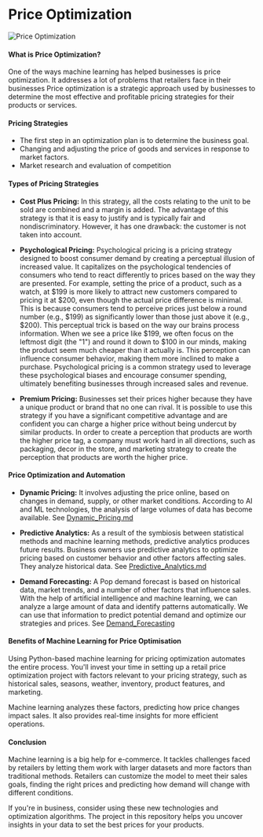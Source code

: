 # Price Optimization
![Price Optimization]()

#### What is Price Optimization?
One of the ways machine learning has helped businesses is price optimization. It addresses a lot of problems that retailers face in their businesses
Price optimization is a strategic approach used by businesses to determine the most effective and profitable pricing strategies for their products or services.

#### Pricing Strategies
- The first step in an optimization plan is to determine the business goal.
- Changing and adjusting the price of goods and services in response to market factors.
- Market research and evaluation of competition

#### Types of Pricing Strategies
- **Cost Plus Pricing:** In this strategy, all the costs relating to the unit to be sold are combined and a margin is added. The advantage of this strategy is that it is easy to justify and is typically fair and nondiscriminatory. However, it has one drawback: the customer is not taken into account.

- **Psychological Pricing:** Psychological pricing is a pricing strategy designed to boost consumer demand by creating a perceptual illusion of increased value. It capitalizes on the psychological tendencies of consumers who tend to react differently to prices based on the way they are presented. 
For example, setting the price of a product, such as a watch, at $199 is more likely to attract new customers compared to pricing it at $200, even though the actual price difference is minimal. This is because consumers tend to perceive prices just below a round number (e.g., $199) as significantly lower than those just above it (e.g., $200). 
This perceptual trick is based on the way our brains process information. When we see a price like $199, we often focus on the leftmost digit (the "1") and round it down to $100 in our minds, making the product seem much cheaper than it actually is. This perception can influence consumer behavior, making them more inclined to make a purchase. 
Psychological pricing is a common strategy used to leverage these psychological biases and encourage consumer spending, ultimately benefiting businesses through increased sales and revenue.

- **Premium Pricing:** Businesses set their prices higher because they have a unique product or brand that no one can rival. It is possible to use this strategy if you have a significant competitive advantage and are confident you can charge a higher price without being undercut by similar products. In order to create a perception that products are worth the higher price tag, a company must work hard in all directions, such as packaging, decor in the store, and marketing strategy to create the perception that products are worth the higher price.

#### Price Optimization and Automation
- **Dynamic Pricing:** It involves adjusting the price online, based on changes in demand, supply, or other market conditions. According to AI and ML technologies, the analysis of large volumes of data has become available. See [Dynamic_Pricing.md](https://github.com/Keshtech2002/Retail_Price_Optimization_ML_Regression/blob/main/Dynamic_Pricing.md)

- **Predictive Analytics:** As a result of the symbiosis between statistical methods and machine learning methods, predictive analytics produces future results. Business owners use predictive analytics to optimize pricing based on customer behavior and other factors affecting sales. They analyze historical data. See [Predictive_Analytics.md](https://github.com/Keshtech2002/Retail_Price_Optimization_ML_Regression/blob/main/Predictive_Aanalysis.md)

- **Demand Forecasting:** A Pop demand forecast is based on historical data, market trends, and a number of other factors that influence sales. With the help of artificial intelligence and machine learning, we can analyze a large amount of data and identify patterns automatically. We can use that information to predict potential demand and optimize our strategies and prices. See [Demand_Forecasting](https://github.com/Keshtech2002/Retail_Price_Optimization_ML_Regression/blob/main/Demand_Forecasting.md)

#### Benefits of Machine Learning for Price Optimisation
Using Python-based machine learning for pricing optimization automates the entire process. You'll invest your time in setting up a retail price optimization project with factors relevant to your pricing strategy, such as historical sales, seasons, weather, inventory, product features, and marketing.

Machine learning analyzes these factors, predicting how price changes impact sales. It also provides real-time insights for more efficient operations.

#### Conclusion
Machine learning is a big help for e-commerce. It tackles challenges faced by retailers by letting them work with larger datasets and more factors than traditional methods. Retailers can customize the model to meet their sales goals, finding the right prices and predicting how demand will change with different conditions.

If you're in business, consider using these new technologies and optimization algorithms. The project in this repository helps you uncover insights in your data to set the best prices for your products.